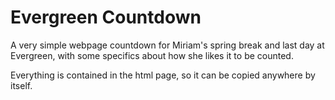 # Evergreen Countdown

A very simple webpage countdown for Miriam's spring break and last day at Evergreen, with some specifics about how she likes it to be counted.

Everything is contained in the html page, so it can be copied anywhere by itself.
